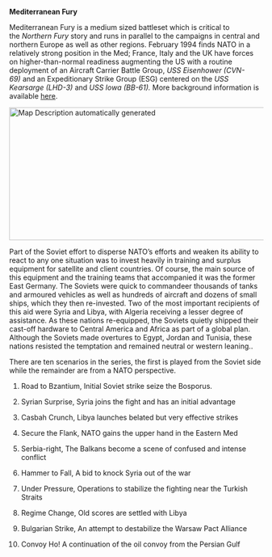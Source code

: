 **Mediterranean Fury**

Mediterranean Fury is a medium sized battleset which is critical to
the *Northern Fury* story and runs in parallel to the campaigns in
central and northern Europe as well as other regions. February 1994
finds NATO in a relatively strong position in the Med; France, Italy and
the UK have forces on higher-than-normal readiness augmenting the US
with a routine deployment of an Aircraft Carrier Battle Group, *USS
Eisenhower (CVN-69)* and an Expeditionary Strike Group (ESG) centered on
the *USS Kearsarge (LHD-3)* and *USS Iowa (BB-61).* More background
information is available [here](http://northernfury.us/blog/post26/).

<img src="/assets\images\aar\mf\image1.png" style="width:6.5in;height:2.74167in" alt="Map Description automatically generated" />

Part of the Soviet effort to disperse NATO’s efforts and weaken its
ability to react to any one situation was to invest heavily in training
and surplus equipment for satellite and client countries. Of course, the
main source of this equipment and the training teams that accompanied it
was the former East Germany. The Soviets were quick to commandeer
thousands of tanks and armoured vehicles as well as hundreds of aircraft
and dozens of small ships, which they then re-invested. Two of the most
important recipients of this aid were Syria and Libya, with Algeria
receiving a lesser degree of assistance. As these nations re-equipped,
the Soviets quietly shipped their cast-off hardware to Central America
and Africa as part of a global plan. Although the Soviets made overtures
to Egypt, Jordan and Tunisia, these nations resisted the temptation and
remained neutral or western leaning..

There are ten scenarios in the series, the first is played from the
Soviet side while the remainder are from a NATO perspective.

1.  Road to Bzantium, Initial Soviet strike seize the Bosporus.

2.  Syrian Surprise, Syria joins the fight and has an initial advantage

3.  Casbah Crunch, Libya launches belated but very effective strikes

4.  Secure the Flank, NATO gains the upper hand in the Eastern Med

5.  Serbia-right, The Balkans become a scene of confused and intense
    conflict

6.  Hammer to Fall, A bid to knock Syria out of the war

7.  Under Pressure, Operations to stabilize the fighting near the
    Turkish Straits

8.  Regime Change, Old scores are settled with Libya

9.  Bulgarian Strike, An attempt to destabilize the Warsaw Pact Alliance

10. Convoy Ho! A continuation of the oil convoy from the Persian Gulf
